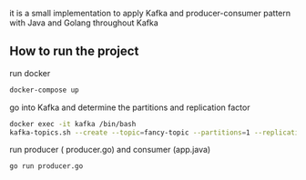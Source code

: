 it is a small implementation to apply Kafka and producer-consumer pattern with Java and Golang throughout Kafka 

## How to run the project 

run docker 
```sh
docker-compose up
```
go into Kafka and determine the partitions and replication factor 
```sh
docker exec -it kafka /bin/bash
kafka-topics.sh --create --topic=fancy-topic --partitions=1 --replication-factor=1 --zookeeper=zookeeper:2181
```
run producer ( producer.go) and consumer (app.java)

```sh
go run producer.go
```
